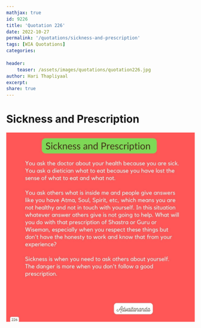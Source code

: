 ```yaml
---
mathjax: true
id: 9226
title: 'Quotation 226'
date: 2022-10-27
permalink: '/quotations/sickness-and-prescription'
tags: [WIA Quotations] 
categories: 

header:
    teaser: /assets/images/quotations/quotation226.jpg
author: Hari Thapliyaal 
excerpt:
share: true 
---
```


# Sickness and Prescription

![Sickness and Prescription](/assets/images/quotations/quotation226.jpg)
